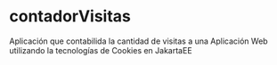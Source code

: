 # contadorVisitas
Aplicación que contabilida la cantidad de visitas a una Aplicación Web utilizando la tecnologías de Cookies en JakartaEE
